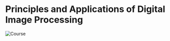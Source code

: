 # Principles and Applications of  Digital Image Processing
![Course](https://github.com/ChengZheWu/Principles-and-Applications-of-Digital-Image-Processing/blob/main/%E8%AA%B2%E7%A8%8B%E5%85%A7%E5%AE%B9.png)
